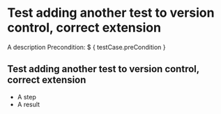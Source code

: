 # Test adding another test to version control, correct extension
A description
Precondition: $ { testCase.preCondition }

## Test adding another test to version control, correct extension
* A step
* A result
